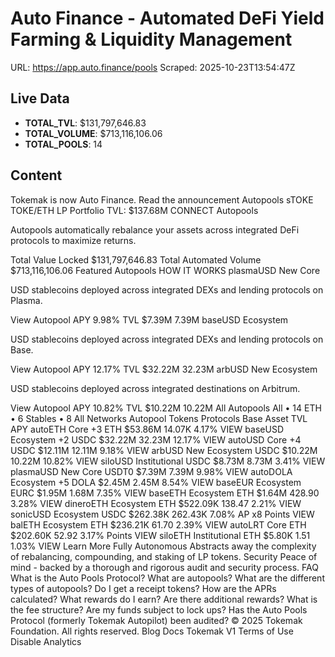 # Auto Finance - Automated DeFi Yield Farming & Liquidity Management

URL: https://app.auto.finance/pools
Scraped: 2025-10-23T13:54:47Z

## Live Data

- **TOTAL_TVL**: $131,797,646.83
- **TOTAL_VOLUME**: $713,116,106.06
- **TOTAL_POOLS**: 14

## Content

Tokemak is now Auto Finance.
Read the announcement
Autopools
sTOKE
TOKE/ETH
LP
Portfolio
TVL:
$137.68M
CONNECT
Autopools

Autopools automatically rebalance your assets across integrated DeFi protocols to maximize returns.

Total Value Locked
$131,797,646.83
Total Automated Volume
$713,116,106.06
Featured Autopools
HOW IT WORKS
plasmaUSD
New
Core

USD stablecoins deployed across integrated DEXs and lending protocols on Plasma.

View Autopool
APY
9.98%
TVL
$7.39M
7.39M
baseUSD
Ecosystem

USD stablecoins deployed across integrated DEXs and lending protocols on Base.

View Autopool
APY
12.17%
TVL
$32.22M
32.23M
arbUSD
New
Ecosystem

USD stablecoins deployed across integrated destinations on Arbitrum.

View Autopool
APY
10.82%
TVL
$10.22M
10.22M
All Autopools
All • 14
ETH • 6
Stables • 8
All Networks
Autopool
Tokens
Protocols
Base Asset
TVL
APY
autoETH
Core
+3
ETH
$53.86M
14.07K
4.17%
VIEW
baseUSD
Ecosystem
+2
USDC
$32.22M
32.23M
12.17%
VIEW
autoUSD
Core
+4
USDC
$12.11M
12.11M
9.18%
VIEW
arbUSD
New
Ecosystem
USDC
$10.22M
10.22M
10.82%
VIEW
siloUSD
Institutional
USDC
$8.73M
8.73M
3.41%
VIEW
plasmaUSD
New
Core
USDT0
$7.39M
7.39M
9.98%
VIEW
autoDOLA
Ecosystem
+5
DOLA
$2.45M
2.45M
8.54%
VIEW
baseEUR
Ecosystem
EURC
$1.95M
1.68M
7.35%
VIEW
baseETH
Ecosystem
ETH
$1.64M
428.90
3.28%
VIEW
dineroETH
Ecosystem
ETH
$522.09K
138.47
2.21%
VIEW
sonicUSD
Ecosystem
USDC
$262.38K
262.43K
7.08%
AP x8
Points
VIEW
balETH
Ecosystem
ETH
$236.21K
61.70
2.39%
VIEW
autoLRT
Core
ETH
$202.60K
52.92
3.17%
Points
VIEW
siloETH
Institutional
ETH
$5.80K
1.51
1.03%
VIEW
Learn More
Fully Autonomous
Abstracts away the complexity of rebalancing, compounding, and staking of LP tokens.
Security
Peace of mind - backed by a thorough and rigorous audit and security process.
FAQ
What is the Auto Pools Protocol?
What are autopools?
What are the different types of autopools?
Do I get a receipt tokens?
How are the APRs calculated?
What rewards do I earn?
Are there additional rewards?
What is the fee structure?
Are my funds subject to lock ups?
Has the Auto Pools Protocol (formerly Tokemak Autopilot) been audited?
© 2025 Tokemak Foundation. All rights reserved.
Blog
Docs
Tokemak V1
Terms of Use
Disable Analytics